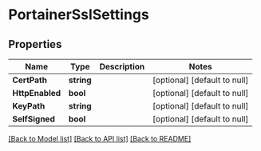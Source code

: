 # PortainerSslSettings

## Properties
Name | Type | Description | Notes
------------ | ------------- | ------------- | -------------
**CertPath** | **string** |  | [optional] [default to null]
**HttpEnabled** | **bool** |  | [optional] [default to null]
**KeyPath** | **string** |  | [optional] [default to null]
**SelfSigned** | **bool** |  | [optional] [default to null]

[[Back to Model list]](../README.md#documentation-for-models) [[Back to API list]](../README.md#documentation-for-api-endpoints) [[Back to README]](../README.md)


